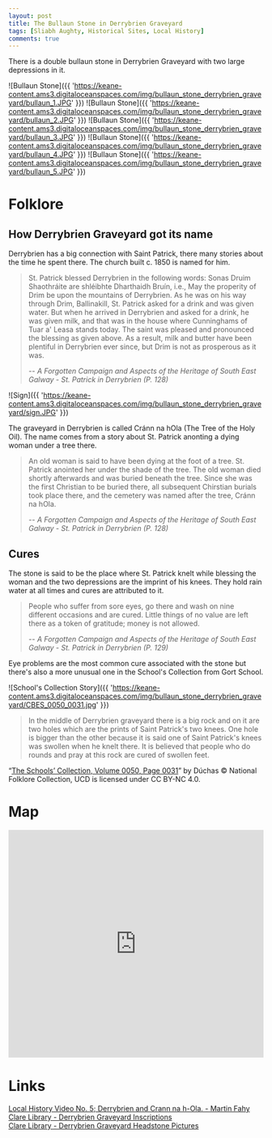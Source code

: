 ```yaml
---
layout: post
title: The Bullaun Stone in Derrybrien Graveyard
tags: [Sliabh Aughty, Historical Sites, Local History]
comments: true
---
```


There is a double bullaun stone in Derrybrien Graveyard with two large depressions in it.

![Bullaun Stone]({{ 'https://keane-content.ams3.digitaloceanspaces.com/img/bullaun_stone_derrybrien_graveyard/bullaun_1.JPG' }})
![Bullaun Stone]({{ 'https://keane-content.ams3.digitaloceanspaces.com/img/bullaun_stone_derrybrien_graveyard/bullaun_2.JPG' }})
![Bullaun Stone]({{ 'https://keane-content.ams3.digitaloceanspaces.com/img/bullaun_stone_derrybrien_graveyard/bullaun_3.JPG' }})
![Bullaun Stone]({{ 'https://keane-content.ams3.digitaloceanspaces.com/img/bullaun_stone_derrybrien_graveyard/bullaun_4.JPG' }})
![Bullaun Stone]({{ 'https://keane-content.ams3.digitaloceanspaces.com/img/bullaun_stone_derrybrien_graveyard/bullaun_5.JPG' }})

# Folklore
## How Derrybrien Graveyard got its name
Derrybrien has a big connection with Saint Patrick, there many stories about the time he spent there. The church built c. 1850 is named for him.

> St. Patrick blessed Derrybrien in the following words:
Sonas Druim Shaothráite are shléibhte Dharthaidh Bruín, i.e., May the properity of Drim be upon the mountains of Derrybrien. As he was on his way through Drim, Ballinakill, St. Patrick asked for a drink and was given water. But when he arrived in Derrybrien and asked for a drink, he was given milk, and that was in the house where Cunninghams of Tuar a' Leasa stands today. The saint was pleased and pronounced the blessing as given above. As a result, milk and butter have been plentiful in Derrybrien ever since, but Drim is not as prosperous as it was.
>
> -- <cite>A Forgotten Campaign and Aspects of the Heritage of South East Galway - St. Patrick in Derrybrien (P. 128)</cite>

![Sign]({{ 'https://keane-content.ams3.digitaloceanspaces.com/img/bullaun_stone_derrybrien_graveyard/sign.JPG' }})

The graveyard in Derrybrien is called Cránn na hOla (The Tree of the Holy Oil). The name comes from a story about St. Patrick anonting a dying woman under a tree there.

> An old woman is said to have been dying at the foot of a tree. St. Patrick anointed her under the shade of the tree. The old woman died shortly afterwards and was buried beneath the tree. Since she was the first Christian to be buried there, all subsequent Chirstian burials took place there, and the cemetery was named after the tree, Cránn na hOla.
>
> -- <cite>A Forgotten Campaign and Aspects of the Heritage of South East Galway - St. Patrick in Derrybrien (P. 128)</cite>

## Cures
The stone is said to be the place where St. Patrick knelt while blessing the woman and the two depressions are the imprint of his knees. They hold rain water at all times and cures are attributed to it.

> People who suffer from sore eyes, go there and wash on nine different occasions and are cured. Little things of no value are left there as a token of gratitude; money is not allowed.
>
> -- <cite>A Forgotten Campaign and Aspects of the Heritage of South East Galway - St. Patrick in Derrybrien (P. 129)</cite>

Eye problems are the most common cure associated with the stone but there's also a more unusual one in the School's Collection from Gort School.

![School's Collection Story]({{ 'https://keane-content.ams3.digitaloceanspaces.com/img/bullaun_stone_derrybrien_graveyard/CBES_0050_0031.jpg' }})

> In the middle of Derrybrien graveyard there is a big rock and on it are two holes which are the prints of Saint Patrick's two knees. One hole is bigger than the other because it is said one of Saint Patrick's knees was swollen when he knelt there. It is believed that people who do rounds and pray at this rock are cured of swollen feet.

“[The Schools’ Collection, Volume 0050, Page 0031](https://www.duchas.ie/en/cbes/4583307/4578269/4587354)” by Dúchas © National Folklore Collection, UCD is licensed under CC BY-NC 4.0.

# Map
<iframe width="100%" width="600" height="450" frameborder="0" style="border:0" src="https://www.google.com/maps/embed/v1/place?q=53.064809,-8.603905&amp;key=AIzaSyBVNC6dbEIPRjV2os7cRJfSaEh7WLjx9ZQ&maptype=satellite"></iframe>

# Links
[Local History Video No. 5; Derrybrien and Crann na h-Ola. - Martin Fahy](https://www.youtube.com/watch?v=IEH7TMHhxHg)  
[Clare Library - Derrybrien Graveyard Inscriptions](https://www.clarelibrary.ie/eolas/coclare/genealogy/don_tran/graves/derrybrien_inscriptions.htm?fbclid=IwAR34ZYwpTOgXA5wTypuqTX-IcZTYBKiBD8IRcjHmD9nJq8kCAKtgcH62xMg)  
[Clare Library - Derrybrien Graveyard Headstone Pictures](https://clarelibrary.fotoware.cloud/fotoweb/archives/5015-Graveyard-Inscriptions/?25=Derrybrien%20Graveyard&fbclid=IwAR2SM81ujc0r6ktSDj62XKyIFT7JjsnXcIasDssNqHyxEAgoTEiCmIOtp2w)  
